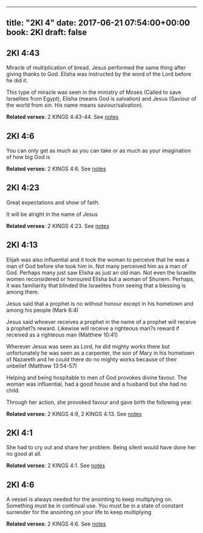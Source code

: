 
---
title: "2KI 4"
date: 2017-06-21 07:54:00+00:00
book: 2KI
draft: false
---

## 2KI 4:43

Miracle of multiplication of bread. Jesus performed the same thing after giving thanks to God. Elisha was instructed by the word of the Lord before he did it. 

This type of miracle was seen in the ministry of Moses (Called to save Israelites from Egypt), Elisha (means God is salvation) and Jesus (Saviour of the world from sin. His name means saviour/salvation).

**Related verses**: 2 KINGS 4:43-44. See [notes](https://my.bible.com/notes/2662339846349775379)


## 2KI 4:6

You can only get as much as you can take or as much as your imagination of how big God is

**Related verses**: 2 KINGS 4:6. See [notes](https://my.bible.com/notes/2660901161993495144)


## 2KI 4:23

Great expectations and show of faith.

It will be alright in the name of Jesus

**Related verses**: 2 KINGS 4:23. See [notes](https://my.bible.com/notes/2660898570341442142)


## 2KI 4:13

Elijah was also influential and it took the woman to perceive that he was a man of God before she took him in. Not many perceived him as a man of God. Perhaps many just saw Elisha as just an old man. Not even the Israelite women reconsidered or honoured Elisha but a woman of Shunem. Perhaps, it was familiarity that blinded the Israelites from seeing that a blessing is among them.

Jesus said that a prophet is no without honour except in his hometown and among his people (Mark 6:4)

Jesus said whoever receives a prophet in the name of a prophet will receive a prophet?s reward. Likewise will receive a righteous man?s reward if received as a righteous man (Matthew 10:41)

Wherever Jesus was seen as Lord, he did mighty works there but unfortunately he was seen as a carpenter, the son of Mary in his hometown of Nazareth and he could there do no mighty works because of their unbelief (Matthew 13:54-57)


Helping and being hospitable to men of God provokes divine favour. The woman was influential, had a good house and a husband but she had no child.

Through her action, she provoked favour and gave birth the following year.

**Related verses**: 2 KINGS 4:9, 2 KINGS 4:13. See [notes](https://my.bible.com/notes/2660897775747326554)


## 2KI 4:1

She had to cry out and share her problem. Being silent would have done her no good at all.

**Related verses**: 2 KINGS 4:1. See [notes](https://my.bible.com/notes/2660895939866911316)


## 2KI 4:6

A vessel is always needed for the anointing to keep multiplying on. Something must be in continual use. You must be in a state of constant surrender for the anointing on your life to keep multiplying

**Related verses**: 2 KINGS 4:6. See [notes](https://my.bible.com/notes/2660894237726073424)

